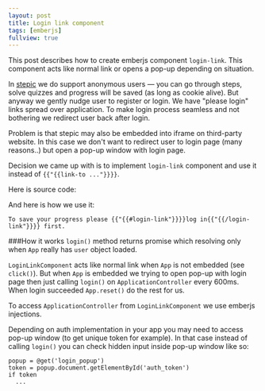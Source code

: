 ```yaml
---
layout: post
title: Login link component
tags: [emberjs]
fullview: true
---
```


This post describes how to create emberjs component `login-link`. This component acts like normal link or opens a pop-up depending on situation.

In [stepic](www.stepic.org) we do support anonymous users — you can go through steps, solve quizzes and progress will be saved (as long as cookie alive). But anyway we gently nudge user to register or login. We have "please login" links spread over application. To make login process seamless and not bothering we redirect user back after login.

Problem is that stepic may also be embedded into iframe on third-party website. In this case we don't want to redirect user to login page (many reasons..) but open a pop-up window with login page.

Decision we came up with is to implement `login-link` component and use it instead of `{{"{{link-to ..."}}}}`.

Here is source code:

<script src="https://gist.github.com/H1D/edc5aa74f4ef8c35e43c.js"></script>

And here is how we use it:
```
To save your progress please {{"{{#login-link"}}}}log in{{"{{/login-link"}}}} first.
```

###How it works
`login()` method returns promise which resolving only when `App` really has `user` object loaded.

`LoginLinkComponent` acts like normal link when `App` is not embedded (see `click()`). But when `App` is embedded we trying to open pop-up with login page then just calling `login()` on `ApplicationController` every 600ms. When login succeeded `App.reset()` do the rest for us.

To access `ApplicationController` from `LoginLinkComponent` we use emberjs injections.

Depending on auth implementation in your app you may need to access pop-up window (to get unique token for example). In that case instead of calling `login()` you can check hidden input inside pop-up window like so: 
```
popup = @get('login_popup')
token = popup.document.getElementById('auth_token')	
if token 
  ...
```